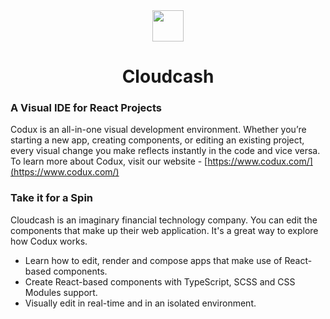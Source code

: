 <div align="center">  
    <img height="50"src="./src/assets/codux.svg">  
    <h1 >Cloudcash</h1>
</div>

### A Visual IDE for React Projects

Codux is an all-in-one visual development environment. Whether you’re starting a new app, creating components, or editing an existing project, every visual change you make reflects instantly in the code and vice versa. To learn more about Codux, visit our website - [https://www.codux.com/](https://www.codux.com/)

### Take it for a Spin

Cloudcash is an imaginary financial technology company. You can edit the components that make up their web application. It's a great way to explore how Codux works.

-   Learn how to edit, render and compose apps that make use of React-based components.
-   Create React-based components with TypeScript, SCSS and CSS Modules support.
-   Visually edit in real-time and in an isolated environment.
